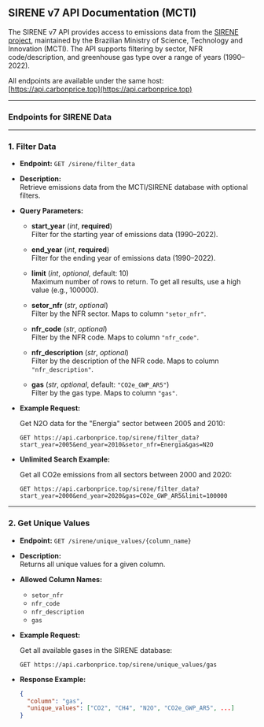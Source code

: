 ## SIRENE v7 API Documentation (MCTI)

The SIRENE v7 API provides access to emissions data from the [SIRENE project](https://www.gov.br/mcti/pt-br/acompanhe-o-mcti/sirene), maintained by the Brazilian Ministry of Science, Technology and Innovation (MCTI). The API supports filtering by sector, NFR code/description, and greenhouse gas type over a range of years (1990–2022).

All endpoints are available under the same host: [https://api.carbonprice.top](https://api.carbonprice.top)

---

### Endpoints for SIRENE Data

---

### 1. Filter Data

- **Endpoint:** `GET /sirene/filter_data`
- **Description:**  
  Retrieve emissions data from the MCTI/SIRENE database with optional filters.

- **Query Parameters:**
  - **start_year** (*int*, **required**)  
    Filter for the starting year of emissions data (1990–2022).
  
  - **end_year** (*int*, **required**)  
    Filter for the ending year of emissions data (1990–2022).

  - **limit** (*int*, *optional*, default: 10)  
    Maximum number of rows to return. To get all results, use a high value (e.g., 100000).
  
  - **setor_nfr** (*str*, *optional*)  
    Filter by the NFR sector. Maps to column `"setor_nfr"`.
  
  - **nfr_code** (*str*, *optional*)  
    Filter by the NFR code. Maps to column `"nfr_code"`.
  
  - **nfr_description** (*str*, *optional*)  
    Filter by the description of the NFR code. Maps to column `"nfr_description"`.
  
  - **gas** (*str*, *optional*, default: `"CO2e_GWP_AR5"`)  
    Filter by the gas type. Maps to column `"gas"`.

- **Example Request:**

  Get N2O data for the "Energia" sector between 2005 and 2010:
  
  ```
  GET https://api.carbonprice.top/sirene/filter_data?start_year=2005&end_year=2010&setor_nfr=Energia&gas=N2O
  ```

- **Unlimited Search Example:**

  Get all CO2e emissions from all sectors between 2000 and 2020:

  ```
  GET https://api.carbonprice.top/sirene/filter_data?start_year=2000&end_year=2020&gas=CO2e_GWP_AR5&limit=100000
  ```

---

### 2. Get Unique Values

- **Endpoint:** `GET /sirene/unique_values/{column_name}`
- **Description:**  
  Returns all unique values for a given column.

- **Allowed Column Names:**
  - `setor_nfr`
  - `nfr_code`
  - `nfr_description`
  - `gas`

- **Example Request:**

  Get all available gases in the SIRENE database:
  
  ```
  GET https://api.carbonprice.top/sirene/unique_values/gas
  ```

- **Response Example:**
  ```json
  {
    "column": "gas",
    "unique_values": ["CO2", "CH4", "N2O", "CO2e_GWP_AR5", ...]
  }
  ```
